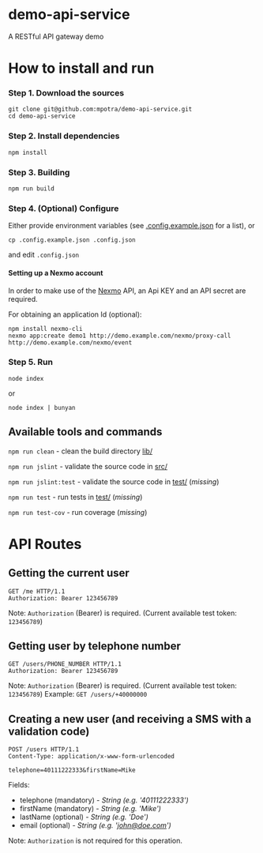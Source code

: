 # demo-api-service
A RESTful API gateway demo

# How to install and run

### Step 1. Download the sources
```
git clone git@github.com:mpotra/demo-api-service.git
cd demo-api-service
```

### Step 2. Install dependencies
```
npm install
```

### Step 3. Building
```
npm run build
```
### Step 4. (Optional) Configure

Either provide environment variables (see [.config.example.json](.config.example.json) for a list), or
```
cp .config.example.json .config.json
```
and edit `.config.json`

#### Setting up a Nexmo account

In order to make use of the [Nexmo](http://www.nexmo.com) API, an Api KEY and an API secret are required.

For obtaining an application Id (optional):
```
npm install nexmo-cli
nexmo app:create demo1 http://demo.example.com/nexmo/proxy-call http://demo.example.com/nexmo/event
```

### Step 5. Run
```
node index
```
or
```
node index | bunyan
```

## Available tools and commands
`npm run clean` - clean the build directory [lib/](/lib)

`npm run jslint` - validate the source code in [src/](/src)

`npm run jslint:test` - validate the source code in [test/](/test) (*missing*)

`npm run test` - run tests in [test/](/test) (*missing*)

`npm run test-cov` - run coverage (*missing*)

# API Routes

## Getting the current user
```
GET /me HTTP/1.1
Authorization: Bearer 123456789
```
Note: `Authorization` (Bearer) is required. (Current available test token: `123456789`)

## Getting user by telephone number
```
GET /users/PHONE_NUMBER HTTP/1.1
Authorization: Bearer 123456789
```
Note: `Authorization` (Bearer) is required. (Current available test token: `123456789`)
Example: `GET /users/+40000000`

## Creating a new user (and receiving a SMS with a validation code)
```
POST /users HTTP/1.1
Content-Type: application/x-www-form-urlencoded

telephone=40111222333&firstName=Mike
```

Fields:
- telephone (mandatory) - *String (e.g. '40111222333')*
- firstName (mandatory) - *String (e.g. 'Mike')*
- lastName (optional) - *String (e.g. 'Doe')*
- email (optional) - *String (e.g. 'john@doe.com')*

Note: `Authorization` is not required for this operation.